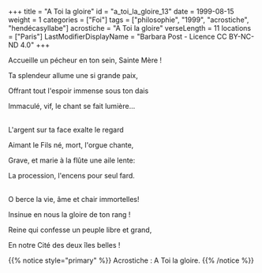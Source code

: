 +++
title = "A Toi la gloire"
id = "a_toi_la_gloire_13"
date = 1999-08-15
weight = 1
categories = ["Foi"]
tags = ["philosophie", "1999", "acrostiche", "hendécasyllabe"]
acrostiche = "A Toi la gloire"
verseLength = 11
locations = ["Paris"]
LastModifierDisplayName = "Barbara Post - Licence CC BY-NC-ND 4.0"
+++

Accueille un pécheur en ton sein, Sainte Mère !

Ta splendeur allume une si grande paix,

Offrant tout l'espoir immense sous ton dais

Immaculé, vif, le chant se fait lumière...

 \
L'argent sur ta face exalte le regard

Aimant le Fils né, mort, l'orgue chante,

Grave, et marie à la flûte une aile lente:

La procession, l'encens pour seul fard.

 \
O berce la vie, âme et chair immortelles!

Insinue en nous la gloire de ton rang !

Reine qui confesse un peuple libre et grand,

En notre Cité des deux îles belles !

{{% notice style="primary" %}}
Acrostiche : A Toi la gloire.
{{% /notice %}}
